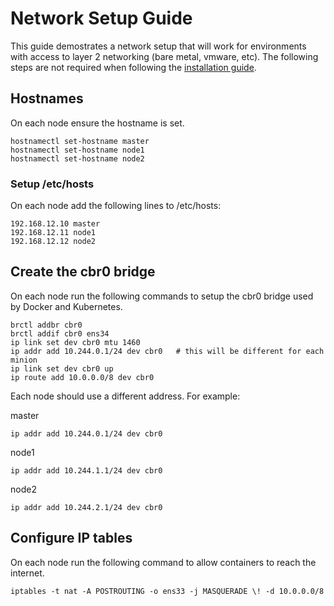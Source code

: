 # Network Setup Guide

This guide demostrates a network setup that will work for environments with access to layer 2 networking (bare metal, vmware, etc). The following steps are not required when following the [installation guide](installation.md).

## Hostnames

On each node ensure the hostname is set.

```
hostnamectl set-hostname master
hostnamectl set-hostname node1
hostnamectl set-hostname node2
```

### Setup /etc/hosts

On each node add the following lines to /etc/hosts:

```
192.168.12.10 master
192.168.12.11 node1
192.168.12.12 node2
```

## Create the cbr0 bridge

On each node run the following commands to setup the cbr0 bridge used by Docker and Kubernetes.

```
brctl addbr cbr0
brctl addif cbr0 ens34
ip link set dev cbr0 mtu 1460
ip addr add 10.244.0.1/24 dev cbr0   # this will be different for each minion
ip link set dev cbr0 up
ip route add 10.0.0.0/8 dev cbr0
```

Each node should use a different address. For example:

master

```
ip addr add 10.244.0.1/24 dev cbr0
```

node1

```
ip addr add 10.244.1.1/24 dev cbr0
```

node2

```
ip addr add 10.244.2.1/24 dev cbr0
```

## Configure IP tables

On each node run the following command to allow containers to reach the internet.

```
iptables -t nat -A POSTROUTING -o ens33 -j MASQUERADE \! -d 10.0.0.0/8
```
